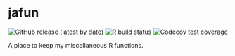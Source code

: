 # jafun

<!-- badges: start -->
[![GitHub release (latest by
date)](https://img.shields.io/github/v/release/jackhannah95/jafun)](https://github.com/jackhannah95/jafun/releases/latest)
[![R build status](https://github.com/jackhannah95/jafun/workflows/R-CMD-check/badge.svg)](https://github.com/jackhannah95/jafun/actions)
[![Codecov test coverage](https://codecov.io/gh/jackhannah95/jafun/branch/master/graph/badge.svg)](https://codecov.io/gh/jackhannah95/jafun)
<!-- badges: end -->

A place to keep my miscellaneous R functions.
